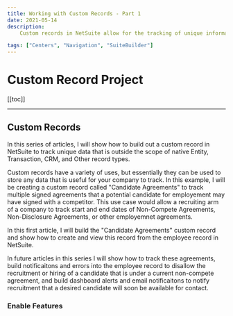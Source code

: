 ```yaml
---
title: Working with Custom Records - Part 1
date: 2021-05-14
description:
    Custom records in NetSuite allow for the tracking of unique information that is outside of the scope of native Entity, Transaction, CRM, and Other record types.

tags: ["Centers", "Navigation", "SuiteBuilder"]
---
```


# Custom Record Project


[[toc]]

---

## Custom Records

In this series of articles, I will show how to build out a custom record in NetSuite to track unique data that is outside the scope of native Entity, Transaction, CRM, and Other record types. 

Custom records have a variety of uses, but essentially they can be used to store any data that is useful for your company to track. In this example, I will be creating a custom record called "Candidate Agreements" to track multiple signed agreements that a potential candidate for employement may have signed with a competitor. This use case would allow a recruiting arm of a company to track start and end dates of Non-Compete Agreements, Non-Disclosure Agreements, or other employemnet agreements.

In this first article, I will build the "Candidate Agreements" custom record and show how to create and view this record from the employee record in NetSuite.

In future articles in this series I will show how to track these agreements, build notificaitons and errors into the employee record to disallow the recruitment or hiring of a candidate that is under a current non-compete agreement, and build dashboard alerts and email notificaitons to notify recruitment that a desired candidate will soon be available for contact.

### Enable Features

